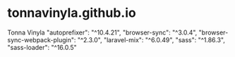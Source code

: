 # tonnavinyla.github.io
Tonna Vinyla
"autoprefixer": "^10.4.21",
    "browser-sync": "^3.0.4",
    "browser-sync-webpack-plugin": "^2.3.0",
    "laravel-mix": "^6.0.49",
    "sass": "^1.86.3",
    "sass-loader": "^16.0.5"